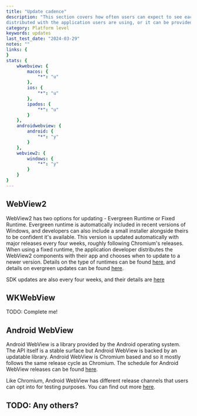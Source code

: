 ```yaml
---
title: "Update cadence"
description: "This section covers how often users can expect to see each WebView provider updated. The WebView provider can either be
distributed with the application users are using, or it can be provided by the operating system."
category: Platform level
keywords: updates
last_test_date: "2024-03-29"
notes: ""
links: {
}
stats: {
    wkwebview: {
		macos: {
			"*": "u"
		},
		ios: {
			"*": "u"
		},
        ipados: {
            "*": "u"
        }
	},
    androidwebview: {
        android: {
            "*": "y"
        }
    },
    webview2: {
        windows: {
            "*": "y"
        }
    }
}
---
```

## WebView2

WebView2 has two options for updating - Evergreen Runtime or Fixed Runtime. Evergreen runtime is automatically included in recent versions of Windows, and developers can also include a small installer alongside theirs to be confident it's available. This version is updated automatically with major releases every four weeks, roughly following Chromium's releases. When using a fixed runtime, the application developer distributes the WebView2 components with their app and chooses when to update to a newer version. Details on the type of runtimes can be found [here](https://learn.microsoft.com/microsoft-edge/webview2/concepts/distribution), and details on evergreen updates can be found [here](https://learn.microsoft.com/deployedge/microsoft-edge-relnote-stable-channel).

SDK updates are also every four weeks, and their details are [here](https://learn.microsoft.com/microsoft-edge/webview2/release-notes/about)

## WKWebView

TODO: Complete me!

## Android WebView

Android WebView is a library provided by the Android operating system. The API itself is a stable surface but Android
WebView is backed by an updatable library. Android WebView is Chromium based and so it mostly follows the same release
cycle as Chromium. The schedule for Android WebView releases can be found
[here](https://chromiumdash.appspot.com/schedule).

Like Chromium, Android WebView has different release channels that users can opt into for testing purposes. You can find
out more [here](https://chromium.googlesource.com/chromium/src/+/master/android_webview/docs/prerelease.md).

## TODO: Any others?
